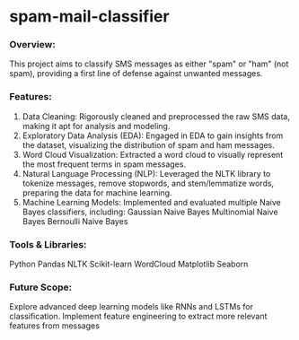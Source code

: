 # spam-mail-classifier
### Overview:
This project aims to classify SMS messages as either "spam" or "ham" (not spam), providing a first line of defense against unwanted messages.
### Features:
1. Data Cleaning: Rigorously cleaned and preprocessed the raw SMS data, making it apt for analysis and modeling.
2. Exploratory Data Analysis (EDA): Engaged in EDA to gain insights from the dataset, visualizing the distribution of spam and ham messages.
3. Word Cloud Visualization: Extracted a word cloud to visually represent the most frequent terms in spam messages.
4. Natural Language Processing (NLP): Leveraged the NLTK library to tokenize messages, remove stopwords, and stem/lemmatize words, preparing the data for machine learning.
5. Machine Learning Models: Implemented and evaluated multiple Naive Bayes classifiers, including:
Gaussian Naive Bayes
Multinomial Naive Bayes
Bernoulli Naive Bayes
### Tools & Libraries:
Python
Pandas
NLTK
Scikit-learn
WordCloud
Matplotlib
Seaborn
### Future Scope:
Explore advanced deep learning models like RNNs and LSTMs for classification.
Implement feature engineering to extract more relevant features from messages
